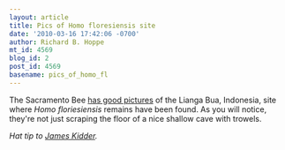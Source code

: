```yaml
---
layout: article
title: Pics of Homo floresiensis site
date: '2010-03-16 17:42:06 -0700'
author: Richard B. Hoppe
mt_id: 4569
blog_id: 2
post_id: 4569
basename: pics_of_homo_fl
---
```

The Sacramento Bee [has good pictures](http://www.sacbee.com/static/weblogs/photos/2010/03/hunting-for-the-hobbit.html) of the Lianga Bua, Indonesia, site where _Homo floriesiensis_ remains have been found.  As you will notice, they're not just scraping the floor of a nice shallow cave with trowels.

_Hat tip to [James Kidder](http://scienceandcreation.blogspot.com/2010/03/pictures-of-liang-bua-excavations.html)._
